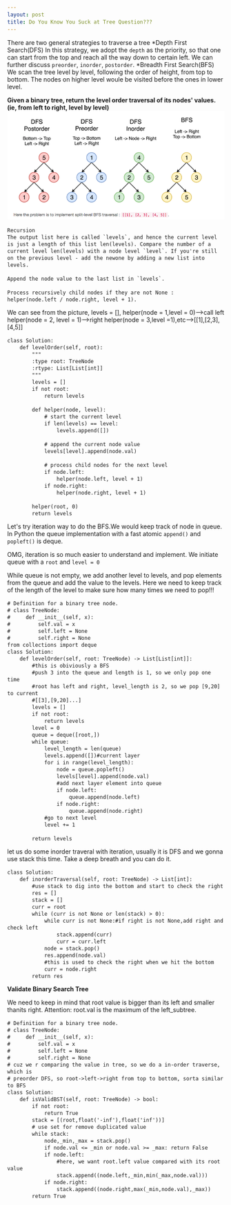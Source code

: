 ```yaml
---
layout: post
title: Do You Know You Suck at Tree Question???
---
```

There are two general strategies to traverse a tree
*Depth First Search(DFS)
In this strategy, we adopt the `depth` as the priority, so that one can start from the top and reach all the way down to certain left. We can further discuss `preorder`, `inorder`, `postorder`.
*Breadth First Search(BFS)
We scan the tree level by level, following the order of height, from top to bottom. The nodes on higher level woule be visited before the ones in lower level.

**Given a binary tree, return the level order traversal of its nodes' values. (ie, from left to right, level by level)**
<img src="/img/posts/tree.png" alt="traverse the tree" aligh="center"/>
~~~
Recursion
The output list here is called `levels`, and hence the current level is just a length of this list len(levels). Compare the number of a current level len(levels) with a node level `level`. If you're still on the previous level - add the newone by adding a new list into levels.

Append the node value to the last list in `levels`.

Process recursively child nodes if they are not None : helper(node.left / node.right, level + 1).
~~~
We can see from the picture, levels = [], helper(node = 1,level = 0)-->call left helper(node = 2, level = 1)-->right helper(node = 3,level =1),etc-->[[1],[2,3],[4,5]]
~~~
class Solution:
    def levelOrder(self, root):
        """
        :type root: TreeNode
        :rtype: List[List[int]]
        """
        levels = []
        if not root:
            return levels
        
        def helper(node, level):
            # start the current level
            if len(levels) == level:
                levels.append([])

            # append the current node value
            levels[level].append(node.val)

            # process child nodes for the next level
            if node.left:
                helper(node.left, level + 1)
            if node.right:
                helper(node.right, level + 1)
            
        helper(root, 0)
        return levels
~~~
Let's try iteration way to do the BFS.We would keep track of node in queue. In Python the queue implementation with a fast atomic `append()` and `popleft()` is deque.

OMG, iteration is so much easier to understand and implement.
We initiate queue with a `root` and `level = 0`

While queue is not empty, we add another level to levels, and pop elements from the queue and add the value to the levels. Here we need to keep track of the length of the level to make sure how  many times we need to pop!!!
~~~
# Definition for a binary tree node.
# class TreeNode:
#     def __init__(self, x):
#         self.val = x
#         self.left = None
#         self.right = None
from collections import deque
class Solution:
    def levelOrder(self, root: TreeNode) -> List[List[int]]:
        #this is obiviously a BFS
        #push 3 into the queue and length is 1, so we only pop one time
        #root has left and right, level_length is 2, so we pop [9,20] to current 
        #[[3],[9,20]...]
        levels = []
        if not root:
            return levels
        level = 0
        queue = deque([root,])
        while queue:
            level_length = len(queue)
            levels.append([])#current layer
            for i in range(level_length):
                node = queue.popleft()
                levels[level].append(node.val)
                #add next layer element into queue
                if node.left:
                    queue.append(node.left)
                if node.right:
                    queue.append(node.right)
            #go to next level
            level += 1
                    
        return levels           
~~~
let us do some inorder traveral with iteration, usually it is DFS and we gonna use stack this time. Take a deep breath and you can do it.
~~~
class Solution:
    def inorderTraversal(self, root: TreeNode) -> List[int]:
        #use stack to dig into the bottom and start to check the right
        res = []
        stack = []
        curr = root
        while (curr is not None or len(stack) > 0):
            while curr is not None:#if right is not None,add right and check left
                stack.append(curr)
                curr = curr.left
            node = stack.pop()
            res.append(node.val)
            #this is used to check the right when we hit the bottom
            curr = node.right
        return res
~~~
**Validate Binary Search Tree**

We need to keep in mind that root value is bigger than its left and smaller thanits right. Attention: root.val is the maximum of the left_subtree.
~~~
# Definition for a binary tree node.
# class TreeNode:
#     def __init__(self, x):
#         self.val = x
#         self.left = None
#         self.right = None
# cuz we r comparing the value in tree, so we do a in-order traverse, which is 
# preorder DFS, so root->left->right from top to bottom, sorta similar to BFS
class Solution:
    def isValidBST(self, root: TreeNode) -> bool:
        if not root:
            return True
        stack = [(root,float('-inf'),float('inf'))]
		# use set for remove duplicated value
        while stack:
            node,_min,_max = stack.pop()
            if node.val <= _min or node.val >= _max: return False
            if node.left:
                #here, we want root.left value compared with its root value
                stack.append((node.left,_min,min(_max,node.val)))
            if node.right:
                stack.append((node.right,max(_min,node.val),_max))
        return True    
~~~
